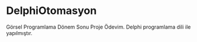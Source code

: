 # DelphiOtomasyon
Görsel Programlama Dönem Sonu Proje Ödevim. Delphi programlama dili ile yapılmıştır.
